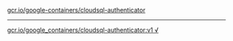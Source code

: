 [gcr.io/google-containers/cloudsql-authenticator](https://hub.docker.com/r/abcz/cloudsql-authenticator/tags/) 

----
[gcr.io/google_containers/cloudsql-authenticator:v1 √](https://hub.docker.com/r/abcz/cloudsql-authenticator/tags/)

